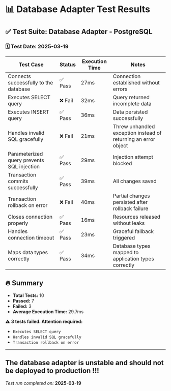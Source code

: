 

# 📊 Database Adapter Test Results

## ✅ Test Suite: Database Adapter - PostgreSQL
### 🗓️ Test Date: 2025-03-19

| Test Case                                       | Status   | Execution Time | Notes                                                        |
|-----------------------------------------------|---------|---------------|---------------------------------------------------------------|
| Connects successfully to the database         | ✅ Pass | 27ms          | Connection established without errors                         |
| Executes SELECT query                         | ❌ Fail | 32ms          | Query returned incomplete data                                |
| Executes INSERT query                         | ✅ Pass | 36ms          | Data persisted successfully                                   |
| Handles invalid SQL gracefully                | ❌ Fail | 21ms          | Threw unhandled exception instead of returning an error object|
| Parameterized query prevents SQL injection    | ✅ Pass | 29ms          | Injection attempt blocked                                     |
| Transaction commits successfully              | ✅ Pass | 39ms          | All changes saved                                             |
| Transaction rollback on error                 | ❌ Fail | 40ms          | Partial changes persisted after rollback failure              |
| Closes connection properly                    | ✅ Pass | 16ms          | Resources released without leaks                              |
| Handles connection timeout                    | ✅ Pass | 23ms          | Graceful fallback triggered                                   |
| Maps data types correctly                     | ✅ Pass | 34ms          | Database types mapped to application types correctly          |

## 🔥 Summary
- **Total Tests:** 10
- **Passed:** 7
- **Failed:** 3
- **Average Execution Time:** 29.7ms

⚠️ **3 tests failed. Attention required:**
- `Executes SELECT query`
- `Handles invalid SQL gracefully`
- `Transaction rollback on error`

---

## The database adapter is unstable and should not be deployed to production !!!

*Test run completed on:* **2025-03-19**
